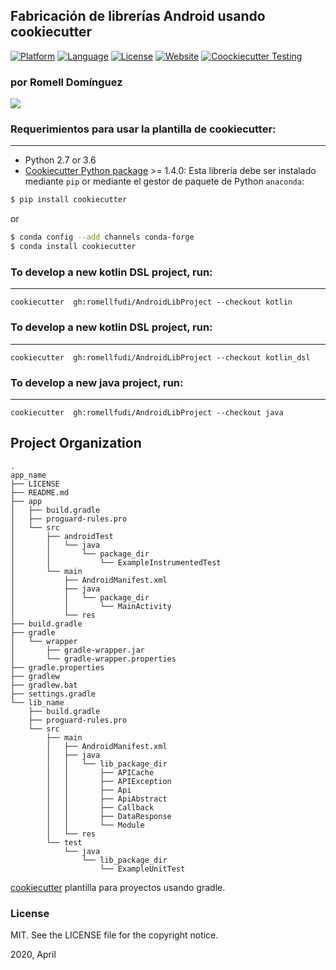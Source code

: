## Fabricación de librerías Android usando cookiecutter

[![Platform](https://img.shields.io/badge/platform-android-brightgreen.svg)](https://developer.android.com/index.html)
[![Language](https://img.shields.io/badge/language-EN-blue.svg)](./)
[![License](https://img.shields.io/badge/license-MIT-blue.svg)](https://github.com/romellfudi/AndroidLibProject/blob/master/LICENSE)
[![Website](https://img.shields.io/website?up_message=online&url=https%3A%2F%2Fwww.romellfudi.com%2FAndroidLibProject%2F)](https://bit.ly/android_lib)
[![Coockiecutter Testing](https://github.com/romellfudi/AndroidLibProject/actions/workflows/environment.yml/badge.svg)](https://github.com/romellfudi/AndroidLibProject/actions/workflows/environment.yml)

### por Romell Domínguez
[![](https://raw.githubusercontent.com/romellfudi/assets/master/favicon.ico)](https://www.romellfudi.com/)

### Requerimientos para usar la plantilla de cookiecutter:
-----------
 - Python 2.7 or 3.6
 - [Cookiecutter Python package](http://cookiecutter.readthedocs.org/en/latest/installation.html) >= 1.4.0: Esta librería debe ser instalado mediante `pip` or mediante el gestor de paquete de Python `anaconda`:

``` bash
$ pip install cookiecutter
```

or

``` bash
$ conda config --add channels conda-forge
$ conda install cookiecutter
```
### To develop a new kotlin DSL project, run:
------------
    cookiecutter  gh:romellfudi/AndroidLibProject --checkout kotlin

### To develop a new kotlin DSL project, run:
------------
    cookiecutter  gh:romellfudi/AndroidLibProject --checkout kotlin_dsl


### To develop a new java project, run:
------------
    cookiecutter  gh:romellfudi/AndroidLibProject --checkout java

## Project Organization

```
.
app_name
├── LICENSE
├── README.md
├── app
│   ├── build.gradle
│   ├── proguard-rules.pro
│   └── src
│       ├── androidTest
│       │   └── java
│       │       └── package_dir
│       │           └── ExampleInstrumentedTest
│       └── main
│           ├── AndroidManifest.xml
│           ├── java
│           │   └── package_dir
│           │       └── MainActivity
│           └── res
├── build.gradle
├── gradle
│   └── wrapper
│       ├── gradle-wrapper.jar
│       └── gradle-wrapper.properties
├── gradle.properties
├── gradlew
├── gradlew.bat
├── settings.gradle
└── lib_name
    ├── build.gradle
    ├── proguard-rules.pro
    └── src
        ├── main
        │   ├── AndroidManifest.xml
        │   ├── java
        │   │   └── lib_package_dir
        │   │       ├── APICache
        │   │       ├── APIException
        │   │       ├── Api
        │   │       ├── ApiAbstract
        │   │       ├── Callback
        │   │       ├── DataResponse
        │   │       └── Module
        │   └── res
        └── test
            └── java
                └── lib_package_dir
                    └── ExampleUnitTest
```

[cookiecutter](https://github.com/audreyr/cookiecutter) plantilla para proyectos usando gradle.

### License
MIT. See the LICENSE file for the copyright notice.

2020, April